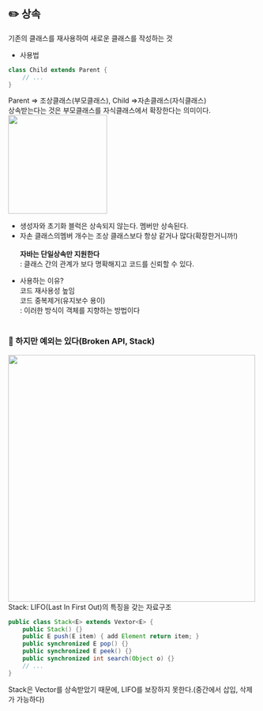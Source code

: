 <h2>✏️ 상속 </h2>
기존의 클래스를 재사용하여 새로운 클래스를 작성하는 것

* 사용법</br>
```java
class Child extends Parent {
    // ...
}
```
Parent => 조상클래스(부모클래스), Child =>자손클래스(자식클래스) </br>
상속받는다는 것은 부모클래스를 자식클래스에서 확장한다는 의미이다. </br>
<img src="https://github.com/syoh98/TIL/assets/76934280/4bcd4ef7-07c7-4f8d-8cc3-b486d5975db8" width="200"/> </br>
- 생성자와 초기화 블럭은 상속되지 않는다. 멤버만 상속된다. </br>
- 자손 클래스의멤버 개수는 조상 클래스보다 항상 같거나 많다(확장한거니까!) </br></br>
<b>자바는 단일상속만 지원한다</b> </br>
: 클래스 간의 관계가 보다 명확해지고 코드를 신뢰할 수 있다.
* 사용하는 이유? </br>
코드 재사용성 높임 </br>
코드 중복제거(유지보수 용이) </br>
: 이러한 방식이 객체를 지향하는 방법이다</br></br>
<h3>📌 하지만 예외는 있다(Broken API, Stack)</h3>
<img src="https://github.com/syoh98/TIL/assets/76934280/6f086abd-1659-44ab-aa5d-0b4f8d06f590" width="500"/> </br>
Stack: LIFO(Last In First Out)의 특징을 갖는 자료구조

```java
public class Stack<E> extends Vextor<E> {
    public Stack() {}
    public E push(E item) { add Element return item; }
    public synchronized E pop() {}
    public synchronized E peek() {}
    public synchronized int search(Object o) {}
    // ...
}
```
Stack은 Vector를 상속받았기 때문에, LIFO를 보장하지 못한다.(중간에서 삽입, 삭제가 가능하다) </br>
